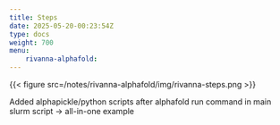 ```yaml
---
title: Steps
date: 2025-05-20-00:23:54Z
type: docs 
weight: 700
menu: 
    rivanna-alphafold:
---
```



{{< figure src=/notes/rivanna-alphafold/img/rivanna-steps.png >}}

Added alphapickle/python scripts after alphafold run command in main slurm script -> all-in-one example

